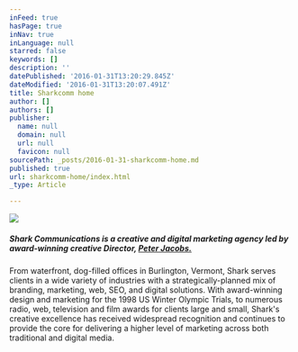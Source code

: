 ```yaml
---
inFeed: true
hasPage: true
inNav: true
inLanguage: null
starred: false
keywords: []
description: ''
datePublished: '2016-01-31T13:20:29.845Z'
dateModified: '2016-01-31T13:20:07.491Z'
title: Sharkcomm home
author: []
authors: []
publisher:
  name: null
  domain: null
  url: null
  favicon: null
sourcePath: _posts/2016-01-31-sharkcomm-home.md
published: true
url: sharkcomm-home/index.html
_type: Article

---
```

![](https://the-grid-user-content.s3-us-west-2.amazonaws.com/87a0526c-3dbe-45a8-bf08-017ea34a33ae.png)

##### Shark Communications is a creative and digital marketing agency led by award-winning creative Director, [Peter Jacobs.][0]
From waterfront, dog-filled offices in Burlington, Vermont, Shark 
serves clients in a wide variety of industries with a 
strategically-planned mix of branding, marketing, web, SEO, and digital 
solutions. With award-winning design and marketing for the 1998 US 
Winter Olympic Trials, to numerous radio, web, television and film 
awards for clients large and small,  Shark's creative excellence has 
received widespread recognition and continues to provide the core for 
delivering a higher level of marketing across both traditional and 
digital media.  

[0]: http://www.linkedin.com/profile/edit?trk=tab_pro